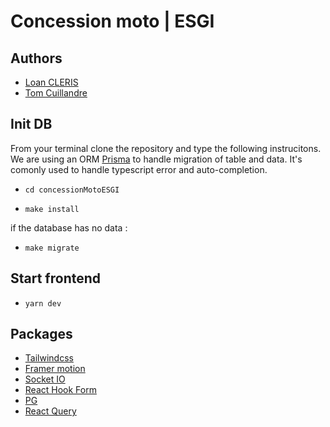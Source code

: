 # Concession moto | ESGI

## Authors

-   [Loan CLERIS](https://github.com/TheHikuro)
-   [Tom Cuillandre](https://github.com/Frozox)

## Init DB

From your terminal clone the repository and type the following instrucitons.
We are using an ORM [Prisma](https://www.prisma.io/) to handle migration of table and data. It's comonly used to handle typescript error and auto-completion.

-   `cd concessionMotoESGI`

-   `make install`

if the database has no data :

-   `make migrate`

## Start frontend

-   `yarn dev`

## Packages

-   [Tailwindcss](https://tailwindcss.com/)
-   [Framer motion](https://www.framer.com/motion/)
-   [Socket IO](https://socket.io/)
-   [React Hook Form](https://react-hook-form.com/)
-   [PG](https://www.npmjs.com/package/pg)
-   [React Query](https://react-query-v3.tanstack.com/)

